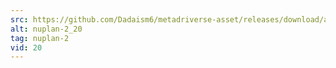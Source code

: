 ```yaml
---
src: https://github.com/Dadaism6/metadriverse-asset/releases/download/assetsv1.0.2/nuplan-2_20.mp4
alt: nuplan-2_20
tag: nuplan-2
vid: 20
---
```

